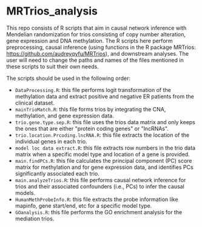 # MRTrios_analysis
This repo consists of R scripts that aim in causal network inference with Mendelian randomization for trios consisting of copy number alteration, gene expression and DNA methylation.  The R scripts here perform preprocessing, causal inference (using functions in the R package MRTrios: https://github.com/audreyqyfu/MRTrios), and downstream analyses.  The user will need to change the paths and names of the files mentioned in these scripts to suit their own needs.

The scripts should be used in the following order:

- `DataProcessing.R`: this file performs logit transformation of the methylation data and extract positive and negative ER patients from the clinical dataset.    
- `mainTrioMatch.R`: this file forms trios by integrating the CNA, methylation, and gene expression data.
- `trio.gene.type.sep.R`: this file uses the trios data matrix and only keeps the ones that are either "protein coding genes" or "lncRNAs".
- `trio.location.Prcoding.lncRNA.R`: this file extracts the location of the individual genes in each trio.
- `model loc data extract.R`: this file extracts row numbers in the trio data matrix when a specific model type and location of a gene is provided.
- `main.findPCs.R`: this file calculates the principal component (PC) score matrix for methylation and for gene expression data, and identifies PCs significantly associated each trio.    
- `main.analyzeTrios.R`: this file performs causal network inference for trios and their associated confounders (i.e., PCs) to infer the causal models.   
- `HumanMethProbeInfo.R`: this file extracts the probe information like mapinfo, gene start/end, etc for a specific model type.     
- `GOanalysis.R`: this file performs the GO enrichment analysis for the mediation trios.    
